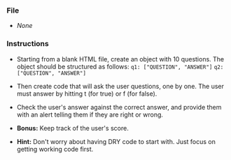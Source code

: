 ### File

* *None*

### Instructions

* Starting from a blank HTML file, create an object with 10 questions. The object should be structured as follows:
  `q1: ["QUESTION", "ANSWER"]`
  `q2: ["QUESTION", "ANSWER"]`

* Then create code that will ask the user questions, one by one. The user must answer by hitting t (for true) or f (for false).

* Check the user's answer against the correct answer, and provide them with an alert telling them if they are right or wrong.

* **Bonus:** Keep track of the user's score.

* **Hint:** Don't worry about having DRY code to start with. Just focus on getting working code first.
